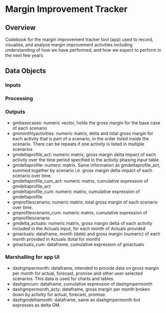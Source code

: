 # Margin Improvement Tracker

## Overview
Codebook for the margin improvement tracker tool (app) used to record, visualise, and analyse margin improvement activities including understanding of how we have performed, and how we expect to perform in the next few years

## Data Objects
### Inputs
### Processing

### Outputs
* gmbasecases: numeric vector, holds the gross margin for the base case of each scenario
* gmmonthlyactivities: numeric matrix, delta and total gross margin for each activity that is part of a scenario, in the order listed inside the scenario. There can be repeats if one activity is listed in multiple scenarios
* gmdeltaprofile_act: numeric matrix, gross margin delta impact of each activity over the time period specified in the activity phasing input table.
* gmdeltaprofile: numeric matrix. Same information as gmdeltaprofile_act, summed together by scenario i.e. gross margin delta impact of each scenario over time.
* gmdeltaprofile_cum_act: numeric matrix, cumulative expression of gmdeltaprofile_act
* gmdeltaprofile_cum: numeric matrix, cumulative expression of gmdeltaprofile
* gmprofilescenario: numeric matrix, total gross margin of each scenario over time.
* gmprofilescenario_cum: numeric matrix, cumulative expression of gmprofilescenario
* gmdelta_actuals: numeric matrix, gross margin delta of each activity included in the Actuals input, for each month of Actuals provided
* gmactuals: dataframe, month (date) and gross margin (numeric) of each month provided in Actuals (total for month)
* gmactuals_cum: dataframe, cumulative expression of gmactuals

### Marshalling for app UI
* dashgmpermonth: dataframe, intended to provide data on gross margin per month for actual, forecast, promise and other user-selected scenarios. This data is used for charts and tables.
* dashgmcum: dataframe, cumulative expression of dashgmpermonth
* dashgmpermonth_acty: dataframe, gross margin per month broken down by activity for actual, forecast, promise.
* dashgmdeltamonth: dataframe, same as dashgmpermonth but expresses as delta GM.


